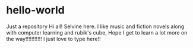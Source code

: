 # hello-world
Just a repository
Hi all!
Selvine here. I like music and fiction novels along with computer learning and rubik's cube, Hope I get to learn a lot more on the way!!!!!!!!!!!
I just love to type here!!
